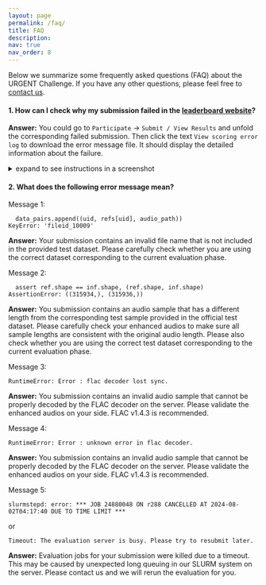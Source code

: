 ```yaml
---
layout: page
permalink: /faq/
title: FAQ
description:
nav: true
nav_order: 8
---
```


Below we summarize some frequently asked questions (FAQ) about the URGENT Challenge. If you have any other questions, please feel free to [contact us](/urgent2024/contact).

#### 1. How can I check why my submission failed in the [leaderboard website](https://urgent-challenge.com/competitions/5)?

**Answer:** You could go to `Participate` → `Submit / View Results` and unfold the corresponding failed submission. Then click the text `View scoring error log` to download the error message file. It should display the detailed information about the failure.

<details><summary>expand to see instructions in a screenshot</summary><div>
<img alt="error_message" src="/urgent2024/assets/img/error_log.png" style="max-width: 100%;"/>
</div></details>

#### 2. What does the following error message mean?

Message 1:
```
  data_pairs.append((uid, refs[uid], audio_path))
KeyError: 'fileid_10009'
```

**Answer:** Your submission contains an invalid file name that is not included in the provided test dataset. Please carefully check whether you are using the correct dataset corresponding to the current evaluation phase.

Message 2:
```
  assert ref.shape == inf.shape, (ref.shape, inf.shape)
AssertionError: ((315934,), (315936,))
```

**Answer:** You submission contains an audio sample that has a different length from the corresponding test sample provided in the official test dataset. Please carefully check your enhanced audios to make sure all sample lengths are consistent with the original audio length. Please also check whether you are using the correct test dataset corresponding to the current evaluation phase.

Message 3:
```
RuntimeError: Error : flac decoder lost sync.
```

**Answer:** You submission contains an invalid audio sample that cannot be properly decoded by the FLAC decoder on the server. Please validate the enhanced audios on your side. FLAC v1.4.3 is recommended.

Message 4:
```
RuntimeError: Error : unknown error in flac decoder.
```

**Answer:** You submission contains an invalid audio sample that cannot be properly decoded by the FLAC decoder on the server. Please validate the enhanced audios on your side. FLAC v1.4.3 is recommended.

Message 5:
```
slurmstepd: error: *** JOB 24880048 ON r288 CANCELLED AT 2024-08-02T04:17:40 DUE TO TIME LIMIT ***
```

or 

```
Timeout: The evaluation server is busy. Please try to resubmit later.
```

**Answer:** Evaluation jobs for your submission were killed due to a timeout. This may be caused by unexpected long queuing in our SLURM system on the server. Please contact us and we will rerun the evaluation for you.
